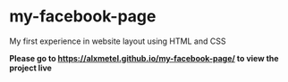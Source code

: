 # my-facebook-page
My first experience in website layout using HTML and CSS

<b>Please go to https://alxmetel.github.io/my-facebook-page/ to view the project live</b>
